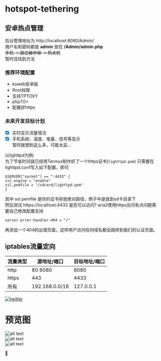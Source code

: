 # hotspot-tethering
## 安卓热点管理 
     
后台管理地址为 http://localhost:8080/Admin/  
用户名和密码都是 __admin__ 放在 **/Admin/admin.php**  
~~手机 -> 路由器中继 -> 热点机~~  
暂时没找到方法  
     
### 推荐环境配置
- ksweb安卓版
- Root权限
- 支持TPTOXY
- php7.0+
- 配置好https

### 未来开发目标计划  
- [x] 实时显示流量情况  
- [x] 手机系统、温度、电量、信号等显示  
暂时就想到这么多，可能太监...

以lighttpd为例:  
为了节省时间我已经用Termux制作好了一个https证书(`lighttpd.pem`)
只需要在lighttpd.conf写入如下配置，即可
```
$SERVER["socket"] == ":4433" { 
ssl.engine = "enable" 
ssl.pemfile = "/sdcard/lighttpd.pem" 
}
```
其中 ssl.pemfile 是你的证书存放绝对路径，例子中是放到sd卡目录下  
然后测试 https://localhost:4433 是否可以访问? aria2使用https访问有点问题需要自己修改配置支持
```
server.error-handler-404 = "/" 
```
再添加一个404的出错页面，这样用户访问任何域名都会跳转到我们的认证页面。  


iptables流量定向  
--------  

流量类型  | 源地址/端口 | 目标地址/端口 |
--------- | --------| --------- |
http  | 80 8080 | 8080 |
https  | 443 | 4433 | 
所有  | 192.168.0.0/16 | 127.0.0.1 |    

[![twitter](/img/twitter.png "我的推特，欢迎关注")](https://mobile.twitter.com/QXGFW)

     
          

# 预览图
![alt text](1.png)  
![alt text](2.png)  
![alt text](3.png)  

:underage:
